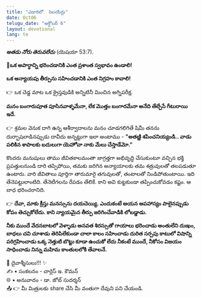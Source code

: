 ```yaml
---
title: "ఎడారిలో  సెలయేర్లు"
date: Oct06
telugu_date: "అక్టోబర్ 6"
layout: devotional
lang: te
---
```


***అతడు నోరు తెరువలేదు*** (యెషయా 53:7). 

**📖ఒక అపార్ధాన్ని భరించడానికి ఎంత ప్రశాంత స్వభావం ఉండాలి!**

 **ఒక అన్యాయపు తీర్పును సహించడానికి ఎంత నిగ్రహం కావాలి!**

👉 ఒక చెడ్డ మాట ఒక క్రైస్తవుడికి అన్నిటినీ మించిన అగ్నిపరీక్ష. 

**మనం బంగారుపూత పూసినవాళ్ళమేనా, లేక మొత్తం బంగారమేనా అనేది తేల్చేసే గీటురాయి ఇదే.**

👉 శ్రమల వెనుక దాగి ఉన్న ఆశీర్వాదాలను మనం చూడగలిగితే షిమీ తనను దుర్భాషలాడినప్పుడు దావీదు అన్నట్టుగా ఇలా అంటాము - **"అతణ్ణి శపించనియ్యండి.. వాడు పలికిన శాపాలకు బదులుగా యెహోవా నాకు మేలు చేస్తాడేమో."**

కొందరు మనుషులు తాము జీవితకాలమంతా జాగ్రత్తగా అభివృద్ధి చేసుకుంటూ వచ్చిన భక్తి ప్రపత్తులనుండి దారి తప్పిపోయి, తమకు జరిగిన అన్యాయాలకు తమ శత్రువులతో తలపడుతూ ఉంటారు. వారి జీవితాలు పూర్తిగా తారుమారై తగువులతో, తంటాలతో నిండిపోతుంటాయి. ఇది తేనెపట్టులాంటిది. తేనెటీగలను రేపడం తేలికే. కాని అవి కుట్టకుండా తప్పించుకోవడం కష్టం. ఆ బాధ భరించరానిది.

👉 **దేవా, మాకు క్రీస్తు మనస్సును దయచెయ్యి. ఎందుకంటే ఆయన అపహాస్యం పాలైనప్పుడు కోపం తెచ్చుకోలేదు. కాని న్యాయమైన తీర్పు జరిగించేవాడికి లోబడ్డాడు.**

**నీకు ముందే వేదనబాటలో వెళ్ళాడు అనవత శిరస్సుతో గాయాలు భరించాడు అంతులేని దుఃఖం, బాధలు చవి చూశాడు తెరిపిలేకుండా చాలా కాలం సహించాడు దురిత సర్పపు కాటులో విషాన్ని పరిగ్రహించాడు ఒక్క నెత్తుటి బొట్టు కూడా ఉంచుకో లేదు నీకంటే ముందే, నీకోసం విజయం సాధించాడు నిన్ను మహిమ కాంతులలోకి తేవాలనే.**

<div class="blessing">🙏 <span class="bless-text">దైవాశ్శీసులు!!!</span> ✨</div>

<div class="credit">✍️ <span class="credit-text">▪ సంకలనం - చార్లెస్ ఇ. కౌమన్</span></div>
<div class="credit">🌐 <span class="credit-text">▪ అనువాదం - డా. జోబ్ సుదర్శన్</span></div>


<div class="share">📤 👉 <span class="share-text">మీ మిత్రులకు share చేసి మీ వంతుగా దేవుని పని చేయండి.</span></div>
